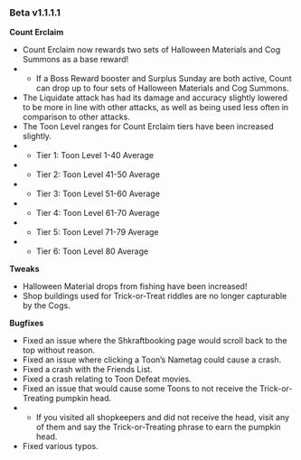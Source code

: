 ### Beta v1.1.1.1

**Count Erclaim**
- Count Erclaim now rewards two sets of Halloween Materials and Cog Summons as a base reward!
- - If a Boss Reward booster and Surplus Sunday are both active, Count can drop up to four sets of Halloween Materials and Cog Summons.
- The Liquidate attack has had its damage and accuracy slightly lowered to be more in line with other attacks, as well as being used less often in comparison to other attacks.
- The Toon Level ranges for Count Erclaim tiers have been increased slightly.
- - Tier 1: Toon Level 1-40 Average
- - Tier 2: Toon Level 41-50 Average
- - Tier 3: Toon Level 51-60 Average
- - Tier 4: Toon Level 61-70 Average
- - Tier 5: Toon Level 71-79 Average
- - Tier 6: Toon Level 80 Average

**Tweaks**
- Halloween Material drops from fishing have been increased!
- Shop buildings used for Trick-or-Treat riddles are no longer capturable by the Cogs.

**Bugfixes**
- Fixed an issue where the Shkraftbooking page would scroll back to the top without reason.
- Fixed an issue where clicking a Toon’s Nametag could cause a crash.
- Fixed a crash with the Friends List.
- Fixed a crash relating to Toon Defeat movies.
- Fixed an issue that would cause some Toons to not receive the Trick-or-Treating pumpkin head.
- - If you visited all shopkeepers and did not receive the head, visit any of them and say the Trick-or-Treating phrase to earn the pumpkin head.
- Fixed various typos.
